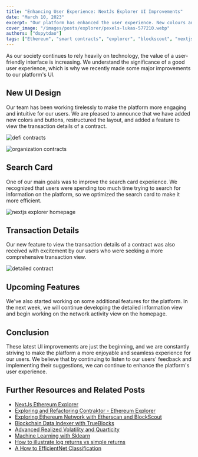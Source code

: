 ```yaml
---
title: "Enhancing User Experience: NextJs Explorer UI Improvements"
date: "March 10, 2023"
excerpt: "Our platform has enhanced the user experience. New colours and buttons, restructured layout, and a feature to view transaction details."
cover_image: "/images/posts/explorer/pexels-lukas-577210.webp"
authors: ["dspytdao"]
tags: ["Ethereum", "smart contracts", "explorer", "blockscout", "nextjs"]
---
```


As our society continues to rely heavily on technology, the value of a user-friendly interface is increasing. We understand the significance of a good user experience, which is why we recently made some major improvements to our platform's UI.

## New UI Design

Our team has been working tirelessly to make the platform more engaging and intuitive for our users. We are pleased to announce that we have added new colors and buttons, restructured the layout, and added a feature to view the transaction details of a contract.

![defi contracts](/images/posts/explorer/explorer_5.webp)

![organization contracts](/images/posts/explorer/org_5.webp)

## Search Card

One of our main goals was to improve the search card experience. We recognized that users were spending too much time trying to search for information on the platform, so we optimized the search card to make it more efficient.

![nextjs explorer homepage](/images/posts/explorer/home_5.webp)

## Transaction Details

Our new feature to view the transaction details of a contract was also received with excitement by our users who were seeking a more comprehensive transaction view.

![detailed contract](/images/posts/explorer/contract_5.webp)

## Upcoming Features

We've also started working on some additional features for the platform. In the next week, we will continue developing the detailed information view and begin working on the network activity view on the homepage.

## Conclusion

These latest UI improvements are just the beginning, and we are constantly striving to make the platform a more enjoyable and seamless experience for our users. We believe that by continuing to listen to our users' feedback and implementing their suggestions, we can continue to enhance the platform's user experience.

## Further Resources and Related Posts

- [NextJs Ethereum Explorer](https://github.com/Pfed-prog/NextJsExplorer)
- [Exploring and Refactoring Contraktor - Ethereum Explorer](https://dspyt.com/refactoring-contraktor)
- [Exploring Ethereum Network with Etherscan and BlockScout](https://dspyt.com/exploring-ethereum)
- [Blockchain Data Indexer with TrueBlocks](https://dspyt.com/blockchain-data-indexer-with-trueblocks)
- [Advanced Realized Volatility and Quarticity](https://dspyt.com/advanced-realized-volatility-and-quarticity)
- [Machine Learning with Sklearn](https://dspyt.com/machine-learning-time-series-temperature-data-modeling)
- [How to illustrate log returns vs simple returns](https://dspyt.com/simple-returns-log-return-and-volatility-simple-introduction)
- [A How to EfficientNet Classification](https://dspyt.com/efficientnet-classification)
